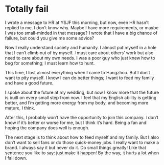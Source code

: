 # Totally fail
I wrote a message to HR at YSJF this morning, but now, even HR hasn’t replied to me.
I don’t know why. Maybe I have more requirements, or maybe I was too small-minded in that message?
I wrote that I have a big chance of failure, but could you give me some advice?

Now I really understand society and humanity.
I almost put myself in a hole that I can’t climb out of by myself.
I must care about others’ work but also need to care about my own needs.
I was a poor guy who just knew how to beg for something; I must learn how to hunt.

This time, I lost almost everything when I came to Hangzhou.
But I don’t want to pity myself.
I know I can do better things; I want to feed my family and have a good future.

I spoke about the future at my wedding, but now I know more that the future is built on every small step from now.
I feel that my English ability is getting better, and I’m getting more energy from my body, and becoming more mature, I think.

After this, I probably won’t have the opportunity to join this company.
I don’t know if it’s better or worse for me, but I think it’s hard.
Being a fan and hoping the company does well is enough.

The next stage is to think about how to feed myself and my family.
But I also don’t want to sell fans or do those quick-money jobs.
I really want to make a brand.
I always say it but never do it.
Do small things greatly!
Like that sentence you like to say: just make it happen!
By the way, it hurts a lot when I fall down.
